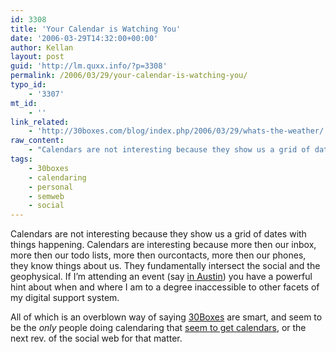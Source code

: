 ```yaml
---
id: 3308
title: 'Your Calendar is Watching You'
date: '2006-03-29T14:32:00+00:00'
author: Kellan
layout: post
guid: 'http://lm.quxx.info/?p=3308'
permalink: /2006/03/29/your-calendar-is-watching-you/
typo_id:
    - '3307'
mt_id:
    - ''
link_related:
    - 'http://30boxes.com/blog/index.php/2006/03/29/whats-the-weather/'
raw_content:
    - "Calendars are not interesting because they show us a grid of dates with things happening.  Calendars are interesting because more then our inbox, more then our todo lists, more then ourcontacts, more then our phones, they know things about us.  They fundamentally intersect the social and the geophysical.  If I\\'m attending an event (say [in Austin](http://laughingmeme.org/articles/2006/03/10/sxsw-back-on)) you have a powerful hint about when and where I am to a degree inaccessible to other facets of my digital support system.  \r\n\r\nAll of which is an overblown way of saying [30Boxes](http://30boxes.com) are smart, and seem to be the *only* people doing calendaring that [seem to get calendars](http://30boxes.com/blog/index.php/2006/03/29/whats-the-weather/), or the next rev. of the social web for that matter."
tags:
    - 30boxes
    - calendaring
    - personal
    - semweb
    - social
---
```


Calendars are not interesting because they show us a grid of dates with things happening. Calendars are interesting because more then our inbox, more then our todo lists, more then ourcontacts, more then our phones, they know things about us. They fundamentally intersect the social and the geophysical. If I’m attending an event (say [in Austin](http://laughingmeme.org/articles/2006/03/10/sxsw-back-on)) you have a powerful hint about when and where I am to a degree inaccessible to other facets of my digital support system.

All of which is an overblown way of saying [30Boxes](http://30boxes.com) are smart, and seem to be the *only* people doing calendaring that [seem to get calendars](http://30boxes.com/blog/index.php/2006/03/29/whats-the-weather/), or the next rev. of the social web for that matter.